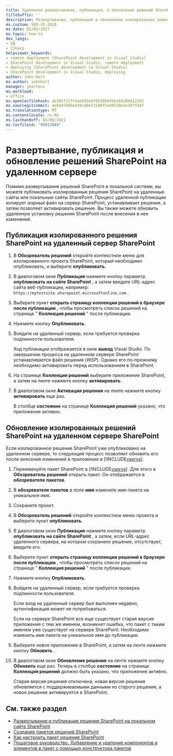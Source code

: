 ```yaml
---
title: Удаленное развертывание, публикация, & обновление решений SharePoint
titleSuffix: ''
description: Развертывание, публикация и обновление изолированных решений SharePoint на удаленном или локальном сайте SharePoint.
ms.custom: SEO-VS-2020
ms.date: 02/02/2017
ms.topic: how-to
dev_langs:
- VB
- CSharp
helpviewer_keywords:
- remote deployment [SharePoint development in Visual Studio]
- SharePoint development in Visual Studio, remote deployment
- deploying [SharePoint development in Visual Studio]
- SharePoint development in Visual Studio, deploying
author: John-Hart
ms.author: johnhart
manager: jmartens
ms.workload:
- office
ms.openlocfilehash: ab301f11ffdae03564f05388dfbba55a90d12391
ms.sourcegitcommit: ae6d47b09a439cd0e13180f5e89510e3e347fd47
ms.translationtype: MT
ms.contentlocale: ru-RU
ms.lasthandoff: 02/08/2021
ms.locfileid: "99913689"
---
```

# <a name="how-to-deploy-publish-and-upgrade-sharepoint-solutions-on-a-remote-server"></a>Развертывание, публикация и обновление решений SharePoint на удаленном сервере
  Помимо развертывания решений SharePoint в локальной системе, вы можете публиковать изолированные решения SharePoint на удаленные сайты или локальные сайты SharePoint. Процесс удаленной публикации копирует *wspный* файл на сервер SharePoint, устанавливает решение, а затем позволяет активировать решение. Вы также можете обновить удаленную установку решения SharePoint после внесения в нее изменений.

## <a name="to-publish-a-sandboxed-sharepoint-solution-to-a-remote-sharepoint-server"></a>Публикация изолированного решения SharePoint на удаленный сервер SharePoint

1. В **Обозреватель решений** откройте контекстное меню для изолированного проекта SharePoint, который необходимо опубликовать, и выберите **опубликовать**.

2. В диалоговом окне **Публикация** нажмите кнопку параметр **опубликовать на сайте SharePoint** , а затем введите URL-адрес сайта веб-публикации, например: `https://mytestsite.sharepoint.microsoftonline.com` .

3. Выберите пункт **открыть страницу коллекции решений в браузере после публикации** , чтобы просмотреть список решений на странице " **Коллекция решений** " после публикации.

4. Нажмите кнопку **Опубликовать**.

5. Войдите на удаленный сервер, если требуется проверка подлинности пользователя.

     Ход публикации отображается в окне **вывод** Visual Studio. По завершении процесса на удаленном сервере SharePoint устанавливается файл решения (*WSP*). Однако его по-прежнему необходимо активировать перед использованием в SharePoint.

6. На странице **Коллекция решений** выберите приложение SharePoint, а затем на ленте нажмите кнопку **активировать** .

7. В диалоговом окне **Активация решения** на ленте нажмите кнопку **активировать** еще раз.

     В столбце **состояние** на странице **Коллекция решений** указано, что приложение активно.

## <a name="to-upgrade-a-sandboxed-sharepoint-solution-on-a-remote-sharepoint-server"></a>Обновление изолированных решений SharePoint на удаленном сервере SharePoint
 Если изолированное решение SharePoint уже опубликовано на удаленном сервере, то следующий процесс позволяет обновить его после внесения изменений в приложение в [!INCLUDE[vsprvs](../sharepoint/includes/vsprvs-md.md)].

1. Переименуйте пакет SharePoint в [!INCLUDE[vsprvs](../sharepoint/includes/vsprvs-md.md)]. Для этого в **Обозреватель решений** открыть пакет. Он отображается в **обозревателе пакетов**.

2. В **обозревателе пакетов** в поле **имя** измените имя пакета на уникальное имя.

3. Сохраните проект.

4. В **Обозреватель решений** откройте контекстное меню проекта и выберите пункт **опубликовать**.

5. В диалоговом окне **Публикация** нажмите кнопку параметр **опубликовать на сайте SharePoint** , а затем, если URL-адрес удаленного сервера, на котором сохранено решение, отсутствует, введите его.

6. Выберите пункт **открыть страницу коллекции решений в браузере после публикации** , чтобы просмотреть список решений на странице " **Коллекция решений** " после публикации.

7. Нажмите кнопку **Опубликовать**.

8. Войдите на удаленный сервер, если требуется проверка подлинности пользователя.

     Если вход на удаленный сервер был выполнен недавно, аутентификация может не потребоваться.

     Если на сервере SharePoint все еще существует старая версия приложения с тем же именем, возникнет ошибка, что пакет с таким именем уже существует на сервере SharePoint. Необходимо изменить имя пакета на уникальное имя до публикации.

9. Выберите новое приложение в SharePoint, а затем на ленте нажмите кнопку **Обновить** .

10. В диалоговом окне **Обновление решения** на ленте нажмите кнопку **Обновить** еще раз. Теперь в столбце **состояние** на странице **Коллекция решений** должно быть указано, что приложение активно.

     Старая версия решения отключена, новая версия решения обновляется с поддерживаемыми данными из старого решения, а новое решение активируется в SharePoint.

## <a name="see-also"></a>См. также раздел
- [Развертывание и публикация решения SharePoint на локальном сайте SharePoint](../sharepoint/how-to-deploy-and-publish-a-sharepoint-solution-to-a-local-sharepoint-site.md)
- [Создание пакетов решений SharePoint](../sharepoint/creating-sharepoint-solution-packages.md)
- [Как настроить пакет решения SharePoint](../sharepoint/how-to-customize-a-sharepoint-solution-package.md)
- [Пошаговое руководство. Добавление и удаление компонентов и элементов в пакет с помощью конструктора пакетов](../sharepoint/how-to-add-and-remove-features-and-items-to-a-package-by-using-the-package-designer.md)
